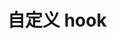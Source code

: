 <!--
 * Author  rhys.zhao
 * Date  2023-06-02 18:15:33
 * LastEditors  rhys.zhao
 * LastEditTime  2023-06-02 18:15:35
 * Description
-->

# 自定义 hook
